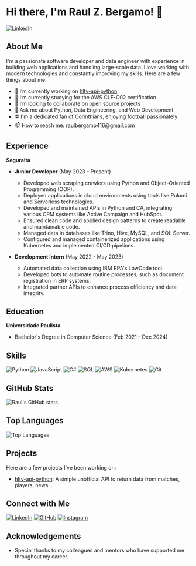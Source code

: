 # Hi there, I'm Raul Z. Bergamo! 👋

[![LinkedIn](https://img.shields.io/badge/LinkedIn-Connect-blue)](https://www.linkedin.com/in/raul-zinezi-bergamo/)

## About Me

I'm a passionate software developer and data engineer with experience in building web applications and handling large-scale data. I love working with modern technologies and constantly improving my skills. Here are a few things about me:

- 🔭 I’m currently working on [hltv-api-python](https://github.com/RaulZBergamo/hltv-api-python)
- 🌱 I’m currently studying for the AWS CLF-C02 certification
- 👯 I’m looking to collaborate on open source projects
- 💬 Ask me about Python, Data Engineering, and Web Development
- ⚽ I'm a dedicated fan of Corinthians, enjoying football passionately
- 📫 How to reach me: raulbergamo416@gmail.com

## Experience

**Seguralta**

- **Junior Developer** (May 2023 - Present)
  - Developed web scraping crawlers using Python and Object-Oriented Programming (OOP).
  - Deployed applications in cloud environments using tools like Pulumi and Serverless technologies.
  - Developed and maintained APIs in Python and C#, integrating various CRM systems like Active Campaign and HubSpot.
  - Ensured clean code and applied design patterns to create readable and maintainable code.
  - Managed data in databases like Trino, Hive, MySQL, and SQL Server.
  - Configured and managed containerized applications using Kubernetes and implemented CI/CD pipelines.

- **Development Intern** (May 2022 - May 2023)
  - Automated data collection using IBM RPA's LowCode tool.
  - Developed bots to automate routine processes, such as document registration in ERP systems.
  - Integrated partner APIs to enhance process efficiency and data integrity.

## Education

**Universidade Paulista**
- Bachelor's Degree in Computer Science (Feb 2021 - Dec 2024)

## Skills

![Python](https://img.shields.io/badge/-Python-3776AB?style=flat-square&logo=python&logoColor=white)
![JavaScript](https://img.shields.io/badge/-JavaScript-F7DF1E?style=flat-square&logo=javascript&logoColor=black)
![C#](https://img.shields.io/badge/-C%23-239120?style=flat-square&logo=c-sharp&logoColor=white)
![SQL](https://img.shields.io/badge/-SQL-4479A1?style=flat-square&logo=postgresql&logoColor=white)
![AWS](https://img.shields.io/badge/-AWS-232F3E?style=flat-square&logo=amazon-aws&logoColor=white)
![Kubernetes](https://img.shields.io/badge/-Kubernetes-326CE5?style=flat-square&logo=kubernetes&logoColor=white)
![Git](https://img.shields.io/badge/-Git-F05032?style=flat-square&logo=git&logoColor=white)

## GitHub Stats

![Raul's GitHub stats](https://github-readme-stats.vercel.app/api?username=RaulZBergamo&show_icons=true&theme=radical)

## Top Languages

![Top Languages](https://github-readme-stats.vercel.app/api/top-langs/?username=RaulZBergamo&layout=compact&theme=radical)

## Projects

Here are a few projects I've been working on:

- [hltv-api-python](https://github.com/RaulZBergamo/hltv-api-python): A simple unofficial API to return data from matches, players, news...

## Connect with Me

[![LinkedIn](https://img.shields.io/badge/LinkedIn-Connect-blue)](https://www.linkedin.com/in/raul-zinezi-bergamo/)
[![GitHub](https://img.shields.io/badge/GitHub-Follow-black)](https://github.com/RaulZBergamo)
[![Instagram](https://img.shields.io/badge/Instagram-Follow-purple)](https://instagram.com/raulzinezi)

## Acknowledgements

- Special thanks to my colleagues and mentors who have supported me throughout my career.
